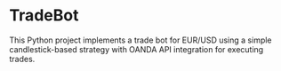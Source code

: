 # TradeBot
 This Python project implements a trade bot for EUR/USD using a simple candlestick-based strategy with OANDA API integration for executing trades.

